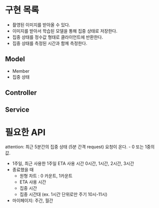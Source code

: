 # 구현 목록

- 촬영된 이미지를 받아올 수 있다.
- 이미지를 받아서 학습된 모델을 통해 집중 상태로 저장한다.
- 집중 상태를 정수값 형태로 클라이언트에 반환한다.
- 집중 상태를 측정된 시간과 함께 측정한다. 

## Model
- Member
- 집중 상태 

## Controller

## Service

# 필요한 API 
attention: 최근 5분간의 집중 상태 (5분 간격 request) 요청이 온다. - 0 또는 1중의 값.

- 1주일, 최근 사용한 1주일 ETA 사용 시간 0시간, 1시간, 2시간, 3시간
- 종료했을 때
  - 원형 차트 : 0 카운트, 1카운트
  - ETA 사용 시간
  - 집중 시간 
  - 집중 시간대 (ex. 1시간 단위로만 주기 10시-11시)
- 마이페이지: 주간, 월간
